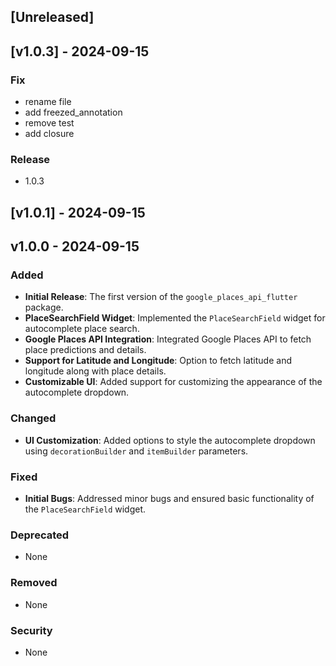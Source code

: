 <a name="unreleased"></a>
## [Unreleased]


<a name="v1.0.3"></a>
## [v1.0.3] - 2024-09-15

### Fix
- rename file
- add freezed_annotation
- remove test
- add closure

### Release
- 1.0.3


<a name="v1.0.1"></a>
## [v1.0.1] - 2024-09-15

<a name="v1.0.0"></a>
## v1.0.0 - 2024-09-15

### Added
- **Initial Release**: The first version of the `google_places_api_flutter` package.
- **PlaceSearchField Widget**: Implemented the `PlaceSearchField` widget for autocomplete place search.
- **Google Places API Integration**: Integrated Google Places API to fetch place predictions and details.
- **Support for Latitude and Longitude**: Option to fetch latitude and longitude along with place details.
- **Customizable UI**: Added support for customizing the appearance of the autocomplete dropdown.

### Changed
- **UI Customization**: Added options to style the autocomplete dropdown using `decorationBuilder` and `itemBuilder` parameters.

### Fixed
- **Initial Bugs**: Addressed minor bugs and ensured basic functionality of the `PlaceSearchField` widget.

### Deprecated
- None

### Removed
- None

### Security
- None

